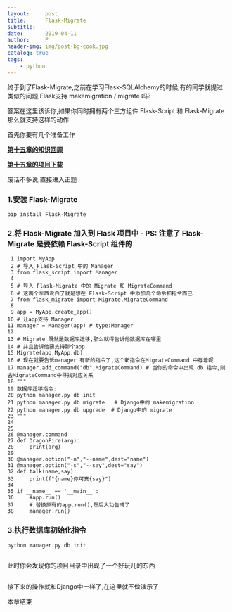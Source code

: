 ```yaml
---
layout:     post
title:      Flask-Migrate
subtitle:   
date:       2019-04-11
author:     P
header-img: img/post-bg-cook.jpg
catalog: true
tags:
    - python
---
```

终于到了Flask-Migrate,之前在学习Flask-SQLAlchemy的时候,有的同学就提过类似的问题,Flask支持 makemigration / migrate 吗?

答案在这里该诉你,如果你同时拥有两个三方组件 Flask-Script 和 Flask-Migrate 那么就支持这样的动作

首先你要有几个准备工作

[**第十五章的知识回顾**](https://www.cnblogs.com/presleyren/p/10692907.html)

**[第十五章的项目下载](https://pan.baidu.com/s/1WqdINYFPt3r-CEqOOC3Gog)**

废话不多说,直接进入正题

### 1.安装 Flask-Migrate

```
pip install Flask-Migrate
```

### 2.将 Flask-Migrate 加入到 Flask 项目中 - **PS: 注意了 Flask-Migrate 是要依赖 Flask-Script 组件的**

```
 1 import MyApp
 2 # 导入 Flask-Script 中的 Manager
 3 from flask_script import Manager
 4 
 5 # 导入 Flask-Migrate 中的 Migrate 和 MigrateCommand
 6 # 这两个东西说白了就是想在 Flask-Script 中添加几个命令和指令而已
 7 from flask_migrate import Migrate,MigrateCommand
 8 
 9 app = MyApp.create_app()
10 # 让app支持 Manager
11 manager = Manager(app) # type:Manager
12 
13 # Migrate 既然是数据库迁移,那么就得告诉他数据库在哪里
14 # 并且告诉他要支持那个app
15 Migrate(app,MyApp.db)
16 # 现在就要告诉manager 有新的指令了,这个新指令在MigrateCommand 中存着呢
17 manager.add_command("db",MigrateCommand) # 当你的命令中出现 db 指令,则去MigrateCommand中寻找对应关系
18 """
19 数据库迁移指令:
20 python manager.py db init 
21 python manager.py db migrate   # Django中的 makemigration
22 python manager.py db upgrade  # Django中的 migrate
23 """
24 
25 
26 @manager.command
27 def DragonFire(arg):
28     print(arg)
29 
30 @manager.option("-n","--name",dest="name")
31 @manager.option("-s","--say",dest="say")
32 def talk(name,say):
33     print(f"{name}你可真{say}")
34 
35 if __name__ == '__main__':
36     #app.run()
37     # 替换原有的app.run(),然后大功告成了
38     manager.run()
```

### 3.执行数据库初始化指令

```
python manager.py db init
```

<img src="https://img2018.cnblogs.com/blog/1122946/201902/1122946-20190212170518784-240870796.png" alt="" />

此时你会发现你的项目目录中出现了一个好玩儿的东西

<img src="https://img2018.cnblogs.com/blog/1122946/201902/1122946-20190212170557810-1492485776.png" alt="" />

接下来的操作就和Django中一样了,在这里就不做演示了

本章结束
